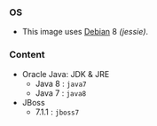 ### OS
* This image uses [Debian][1] 8 _(jessie)_.

### Content
* Oracle Java: JDK & JRE
  * Java 8 : `java7` 
  * Java 7 : `java8`
* JBoss
  * 7.1.1 : `jboss7`

[1]: https://hub.docker.com/_/debian/
